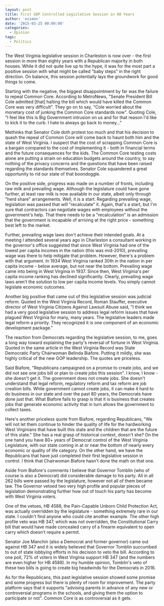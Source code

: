 ```yaml
---
layout: post
title: First GOP Controlled Legislative Session in 80 Years
author: 'esimon'
date: '2015-03-25 00:00:00'
categories:
  - Opinion
tags:
  - Politics
---
```

The West Virginia legislative session in Charleston is now over - the first session in more than eighty years with a Republican majority in both houses. While it did not quite live up to the hype, it was for the most part a positive session with what might be called "baby steps" in the right direction. On balance, this session potentially lays the groundwork for good things to come. 

Starting with the negative, the biggest disappointment by far was the failure to repeal Common Core. According to MetroNews, "Senate President Bill Cole admitted [that] halting the bill which would have killed the Common Core was very difficult". They go on to say, "Cole worried about the monetary cost of junking the Common Core standards now". Quoting Cole, "I feel like this is Big Government intrusion on us and for that reason I'd like to kick it to the curb. I hate to always go back to money…" 

Methinks that Senator Cole doth protest too much and that his decision to quash the repeal of Common Core will come back to haunt both him and the state of West Virginia. I suspect that the cost of scrapping Common Core is a bargain compared to the cost of implementing it - both in financial terms and the future consequences for the kids. The Common Core testing costs alone are putting a strain on education budgets around the country, to say nothing of the privacy concerns and the questions that have been raised regarding the standards themselves. Senator Cole squandered a great opportunity to rid our state of that boondoggle. 

On the positive side, progress was made on a number of fronts, including raw milk and prevailing wage. Although the legislature could have gone further, at least raw milk is now available in our state, albeit only through "herd share" arrangements. Well, it is a start. Regarding prevailing wage, legislation was passed that will "recalculate" it. Again, that's a start, but I'm sure that contractors can negotiate wages with employees without the government's help. That there needs to be a "recalculation" is an admission that the government is incapable of arriving at the right price - something best left to the market. 

Further, prevailing wage laws don't achieve their intended goals. At a meeting I attended several years ago in Charleston a consultant working in the governor's office suggested that since West Virginia had one of the lowest per capita incomes in the nation (this was mid-2010), prevailing wage was there to help mitigate that problem. However, there's a problem with that argument. In 1934 West Virginia ranked 30th in the nation in per capita income - below average, but not near the bottom. Prevailing wage came into being in West Virginia in 1937. Since then, West Virginia's per capita income ranking has declined significantly. Clearly, prevailing wage laws aren't the solution to low per capita income levels. You simply cannot legislate economic outcomes. 

Another big positive that came out of this legislative session was judicial reform. Quoted in the West Virginia Record, Roman Stauffer, executive director of West Virginia Citizens Against Lawsuit Abuse said, "I think we had a very good legislative session to address legal reform issues that have plagued West Virginia for many, many years. The legislative leaders made legal reform a priority. They recognized it is one component of an economic development package."

The reaction from Democrats regarding the legislative session, to me, goes a long way toward explaining the party's reversal of fortune in West Virginia. Quoted in the same article in the West Virginia Record was State Democratic Party Chairwoman Belinda Biafore. Putting it mildly, she was highly critical of the new GOP leadership. The quotes are priceless. 

Said Biafore, "Republicans campaigned on a promise to create jobs, and we did not see one jobs bill or plan to create jobs this session". I know, I know - she doesn't get it. The government does not create jobs. She doesn't understand that legal reform, regulatory reform and tax reform are job creation bills. While government cannot create jobs, it can make it hard to do business in our state and over the past 80 years, the Democrats have done just that. What Biafore fails to grasp is that it is business that creates jobs that generate economic activity that in turn allows the government to collect taxes. 

Here's another priceless quote from Biafore, regarding Republicans, "We will not let them continue to hinder the quality of life for the hardworking West Virginians that have built this state and the children that are the future of this state." She has a real grasp of historical context, doesn't she? On the one hand you have 80+ years of Democrat control of the West Virginia Legislature, with our state coming in at or near the bottom of nearly every economic or quality of life category. On the other hand, we have the Republicans that have just completed their first legislative session in control. I think that Chairwoman Biafore hasn't done the math on that one. 

Aside from Biafore's comments I believe that Governor Tomblin (who of course is also a Democrat) did considerable damage to his party. All in all 262 bills were passed by the legislature, however not all of them became law. The Governor vetoed two very high profile and popular pieces of legislation demonstrating further how out of touch his party has become with West Virginia voters. 

One of the vetoes, HB 4588, the Pain-Capable Unborn Child Protection Act, was actually overridden by the legislature - something extremely rare in our state. I couldn't find anyone who could cite another example. The other high profile veto was HB 347, which was not overridden, the Constitutional Carry bill that would have made concealed carry of a firearm equivalent to open carry which doesn't require a permit. 

Senator Joe Manchin (also a Democrat and former governor) came out against HB 347 and it is widely believed that Governor Tomblin succumbed to out of state lobbying efforts in his decision to veto the bill. According to one poll, 72% of voters in West Virginia support HB 347 (and the numbers are even higher for HB 4588). In my humble opinion, Tomblin's veto of these two bills is going to create big headwinds for the Democrats in 2016. 

As for the Republicans, this past legislative session showed some promise and some progress but there is plenty of room for improvement. The party platform says that it supports "advising parents in advance of any new or controversial programs in the schools, and giving them the option to participate or not". Common Core is as controversial as it gets. 

